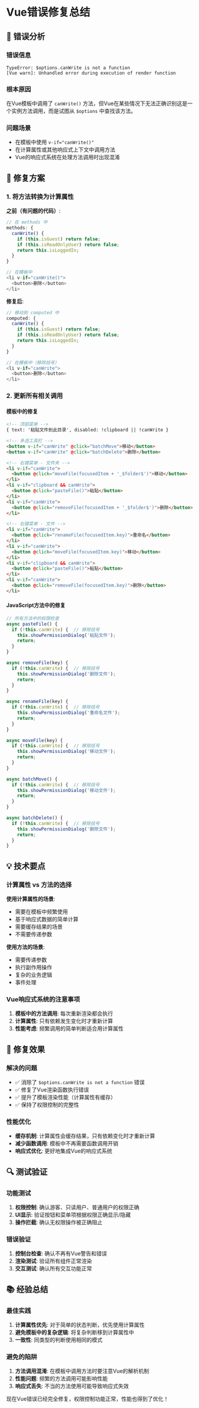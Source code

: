 # Vue错误修复总结

## 🐛 错误分析

### 错误信息
```
TypeError: $options.canWrite is not a function
[Vue warn]: Unhandled error during execution of render function
```

### 根本原因
在Vue模板中调用了 `canWrite()` 方法，但Vue在某些情况下无法正确识别这是一个实例方法调用，而是试图从 `$options` 中查找该方法。

### 问题场景
- 在模板中使用 `v-if="canWrite()"` 
- 在计算属性或其他响应式上下文中调用方法
- Vue的响应式系统在处理方法调用时出现混淆

## 🔧 修复方案

### 1. 将方法转换为计算属性

**之前（有问题的代码）**:
```javascript
// 在 methods 中
methods: {
  canWrite() {
    if (this.isGuest) return false;
    if (this.isReadOnlyUser) return false;
    return this.isLoggedIn;
  }
}

// 在模板中
<li v-if="canWrite()">
  <button>删除</button>
</li>
```

**修复后**:
```javascript
// 移动到 computed 中
computed: {
  canWrite() {
    if (this.isGuest) return false;
    if (this.isReadOnlyUser) return false;
    return this.isLoggedIn;
  }
}

// 在模板中（移除括号）
<li v-if="canWrite">
  <button>删除</button>
</li>
```

### 2. 更新所有相关调用

#### 模板中的修复
```html
<!-- 顶部菜单 -->
{ text: '粘贴文件到此目录', disabled: !clipboard || !canWrite }

<!-- 多选工具栏 -->
<button v-if="canWrite" @click="batchMove">移动</button>
<button v-if="canWrite" @click="batchDelete">删除</button>

<!-- 右键菜单 - 文件夹 -->
<li v-if="canWrite">
  <button @click="moveFile(focusedItem + '_$folder$')">移动</button>
</li>
<li v-if="clipboard && canWrite">
  <button @click="pasteFile()">粘贴</button>
</li>
<li v-if="canWrite">
  <button @click="removeFile(focusedItem + '_$folder$')">删除</button>
</li>

<!-- 右键菜单 - 文件 -->
<li v-if="canWrite">
  <button @click="renameFile(focusedItem.key)">重命名</button>
</li>
<li v-if="canWrite">
  <button @click="moveFile(focusedItem.key)">移动</button>
</li>
<li v-if="clipboard && canWrite">
  <button @click="pasteFile()">粘贴</button>
</li>
<li v-if="canWrite">
  <button @click="removeFile(focusedItem.key)">删除</button>
</li>
```

#### JavaScript方法中的修复
```javascript
// 所有方法中的权限检查
async pasteFile() {
  if (!this.canWrite) {  // 移除括号
    this.showPermissionDialog('粘贴文件');
    return;
  }
}

async removeFile(key) {
  if (!this.canWrite) {  // 移除括号
    this.showPermissionDialog('删除文件');
    return;
  }
}

async renameFile(key) {
  if (!this.canWrite) {  // 移除括号
    this.showPermissionDialog('重命名文件');
    return;
  }
}

async moveFile(key) {
  if (!this.canWrite) {  // 移除括号
    this.showPermissionDialog('移动文件');
    return;
  }
}

async batchMove() {
  if (!this.canWrite) {  // 移除括号
    this.showPermissionDialog('移动文件');
    return;
  }
}

async batchDelete() {
  if (!this.canWrite) {  // 移除括号
    this.showPermissionDialog('删除文件');
    return;
  }
}
```

## 💡 技术要点

### 计算属性 vs 方法的选择

**使用计算属性的场景**:
- 需要在模板中频繁使用
- 基于响应式数据的简单计算
- 需要缓存结果的场景
- 不需要传递参数

**使用方法的场景**:
- 需要传递参数
- 执行副作用操作
- 复杂的业务逻辑
- 事件处理

### Vue响应式系统的注意事项

1. **模板中的方法调用**: 每次重新渲染都会执行
2. **计算属性**: 只有依赖发生变化时才重新计算
3. **性能考虑**: 频繁调用的简单判断适合用计算属性

## 🎯 修复效果

### 解决的问题
- ✅ 消除了 `$options.canWrite is not a function` 错误
- ✅ 修复了Vue渲染函数执行错误
- ✅ 提升了模板渲染性能（计算属性有缓存）
- ✅ 保持了权限控制的完整性

### 性能优化
- **缓存机制**: 计算属性会缓存结果，只有依赖变化时才重新计算
- **减少函数调用**: 模板中不再需要函数调用开销
- **响应式优化**: 更好地集成Vue的响应式系统

## 🔍 测试验证

### 功能测试
1. **权限控制**: 确认游客、只读用户、普通用户的权限正确
2. **UI显示**: 验证按钮和菜单项根据权限正确显示/隐藏
3. **操作拦截**: 确认无权限操作被正确阻止

### 错误验证
1. **控制台检查**: 确认不再有Vue警告和错误
2. **渲染测试**: 验证所有组件正常渲染
3. **交互测试**: 确认所有交互功能正常

## 📚 经验总结

### 最佳实践
1. **计算属性优先**: 对于简单的状态判断，优先使用计算属性
2. **避免模板中的复杂逻辑**: 将复杂判断移到计算属性中
3. **一致性**: 同类型的判断使用相同的模式

### 避免的陷阱
1. **方法调用混淆**: 在模板中调用方法时要注意Vue的解析机制
2. **性能问题**: 频繁的方法调用可能影响性能
3. **响应式丢失**: 不当的方法使用可能导致响应式失效

现在Vue错误已经完全修复，权限控制功能正常，性能也得到了优化！
